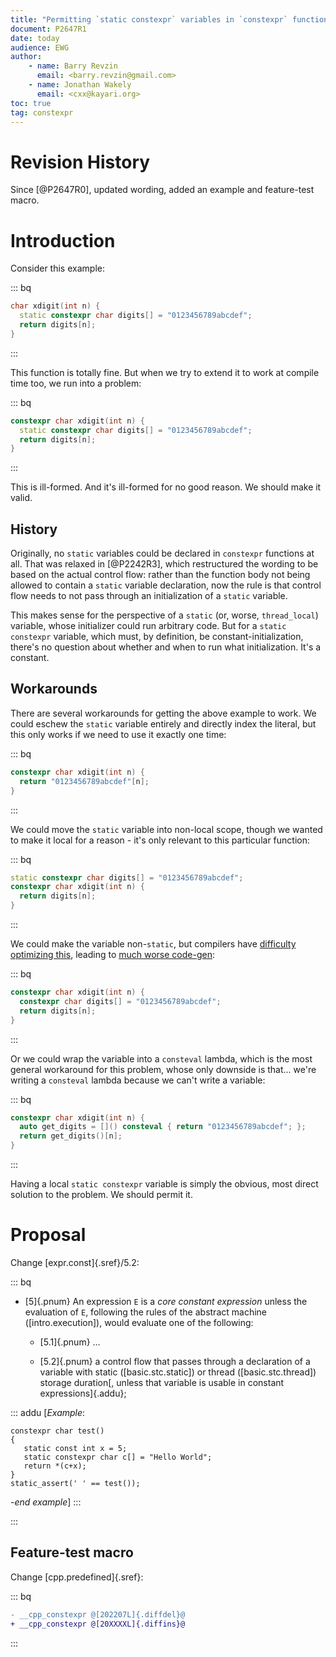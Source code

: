 ```yaml
---
title: "Permitting `static constexpr` variables in `constexpr` functions"
document: P2647R1
date: today
audience: EWG
author:
    - name: Barry Revzin
      email: <barry.revzin@gmail.com>
    - name: Jonathan Wakely
      email: <cxx@kayari.org>
toc: true
tag: constexpr
---
```


# Revision History

Since [@P2647R0], updated wording, added an example and feature-test macro.

# Introduction

Consider this example:

::: bq
```cpp
char xdigit(int n) {
  static constexpr char digits[] = "0123456789abcdef";
  return digits[n];
}
```
:::

This function is totally fine. But when we try to extend it to work at compile time too, we run into a problem:

::: bq
```cpp
constexpr char xdigit(int n) {
  static constexpr char digits[] = "0123456789abcdef";
  return digits[n];
}
```
:::

This is ill-formed. And it's ill-formed for no good reason. We should make it valid.

## History

Originally, no `static` variables could be declared in `constexpr` functions at all. That was relaxed in [@P2242R3], which restructured the wording to be based on the actual control flow: rather than the function body not being allowed to contain a `static` variable declaration, now the rule is that control flow needs to not pass through an initialization of a `static` variable.

This makes sense for the perspective of a `static` (or, worse, `thread_local`) variable, whose initializer could run arbitrary code. But for a `static constexpr` variable, which must, by definition, be constant-initialization, there's no question about whether and when to run what initialization. It's a constant.

## Workarounds

There are several workarounds for getting the above example to work. We could eschew the `static` variable entirely and directly index the literal, but this only works if we need to use it exactly one time:

::: bq
```cpp
constexpr char xdigit(int n) {
  return "0123456789abcdef"[n];
}
```
:::

We could move the `static` variable into non-local scope, though we wanted to make it local for a reason - it's only relevant to this particular function:

::: bq
```cpp
static constexpr char digits[] = "0123456789abcdef";
constexpr char xdigit(int n) {
  return digits[n];
}
```
:::

We could make the variable non-`static`, but compilers have [difficulty optimizing this](https://gcc.gnu.org/bugzilla/show_bug.cgi?id=99091), leading to [much worse code-gen](https://godbolt.org/z/dvzTqbhc8):

::: bq
```cpp
constexpr char xdigit(int n) {
  constexpr char digits[] = "0123456789abcdef";
  return digits[n];
}
```
:::

Or we could wrap the variable into a `consteval` lambda, which is the most general workaround for this problem, whose only downside is that... we're writing a `consteval` lambda because we can't write a variable:

::: bq
```cpp
constexpr char xdigit(int n) {
  auto get_digits = []() consteval { return "0123456789abcdef"; };
  return get_digits()[n];
}
```
:::

Having a local `static constexpr` variable is simply the obvious, most direct solution to the problem. We should permit it.

# Proposal

Change [expr.const]{.sref}/5.2:

::: bq
* [5]{.pnum} An expression `E` is a _core constant expression_ unless the evaluation of `E`, following the rules of the abstract machine ([intro.execution]), would evaluate one of the following:

  * [5.1]{.pnum} ...

  * [5.2]{.pnum} a control flow that passes through a declaration of a variable with static ([basic.stc.static]) or thread ([basic.stc.thread]) storage duration[, unless that variable is usable in constant expressions]{.addu};

::: addu
[*Example*:
```
constexpr char test()
{
   static const int x = 5;
   static constexpr char c[] = "Hello World";
   return *(c+x);
}
static_assert(' ' == test());
```
-*end example*]
:::

:::

## Feature-test macro

Change [cpp.predefined]{.sref}:

::: bq
```diff
- __cpp_­constexpr @[202207L]{.diffdel}@
+ __cpp_­constexpr @[20XXXXL]{.diffins}@
```
:::

